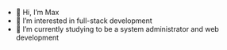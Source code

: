 - 👋 Hi, I’m Max
- 👀 I’m interested in full-stack development
- 🌱 I’m currently studying to be a system administrator and web development
